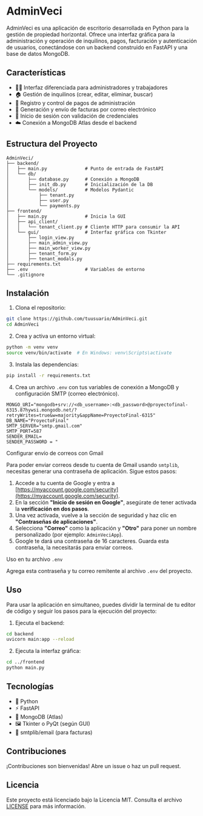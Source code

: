# AdminVeci

AdminVeci es una aplicación de escritorio desarrollada en Python para la gestión de propiedad horizontal. Ofrece una interfaz gráfica para la administración y operación de inquilinos, pagos, facturación y autenticación de usuarios, conectándose con un backend construido en FastAPI y una base de datos MongoDB.

## Características

- 🧑‍💼 Interfaz diferenciada para administradores y trabajadores
- 🏠 Gestión de inquilinos (crear, editar, eliminar, buscar)
- 💸 Registro y control de pagos de administración
- 📄 Generación y envío de facturas por correo electrónico
- 🔐 Inicio de sesión con validación de credenciales
- ☁️ Conexión a MongoDB Atlas desde el backend

## Estructura del Proyecto

```
AdminVeci/
├── backend/
│   ├── main.py              # Punto de entrada de FastAPI
│   └── db/
│       ├── database.py      # Conexión a MongoDB
│       ├── init_db.py       # Inicialización de la DB
│       └── models/          # Modelos Pydantic
│           ├── tenant.py
│           ├── user.py
│           └── payments.py
├── frontend/
│   ├── main.py              # Inicia la GUI
│   ├── api_client/
│   │   └── tenant_client.py # Cliente HTTP para consumir la API
│   └── gui/                 # Interfaz gráfica con Tkinter
│       ├── login_view.py
│       ├── main_admin_view.py
│       ├── main_worker_view.py
│       ├── tenant_form.py
│       ├── tenant_modals.py
├── requirements.txt
├── .env                     # Variables de entorno
└── .gitignore
```

## Instalación

1. Clona el repositorio:
```bash
git clone https://github.com/tuusuario/AdminVeci.git
cd AdminVeci
```

2. Crea y activa un entorno virtual:
```bash
python -m venv venv
source venv/bin/activate  # En Windows: venv\Scripts\activate
```

3. Instala las dependencias:
```bash
pip install -r requirements.txt
```

4. Crea un archivo `.env` con tus variables de conexión a MongoDB y configuración SMTP (correo electrónico).
```
MONGO_URI="mongodb+srv://<db_username>:<db_password>@proyectofinal-6315.87hywsi.mongodb.net/?retryWrites=true&w=majority&appName=ProyectoFinal-6315"
DB_NAME="ProyectoFinal"
SMTP_SERVER="smtp.gmail.com"
SMTP_PORT=587
SENDER_EMAIL=
SENDER_PASSWORD = "
```
  Configurar envío de correos con Gmail
  
  Para poder enviar correos desde tu cuenta de Gmail usando `smtplib`, necesitas generar una contraseña de aplicación. Sigue estos pasos:
  
  1. Accede a tu cuenta de Google y entra a [https://myaccount.google.com/security](https://myaccount.google.com/security).
  2. En la sección **"Inicio de sesión en Google"**, asegúrate de tener activada la **verificación en dos pasos**.
  3. Una vez activada, vuelve a la sección de seguridad y haz clic en **"Contraseñas de aplicaciones"**.
  4. Selecciona **"Correo"** como la aplicación y **"Otro"** para poner un nombre personalizado (por ejemplo: `AdminVeciApp`).
  5. Google te dará una contraseña de 16 caracteres. Guarda esta contraseña, la necesitarás para enviar correos.
  
  Uso en tu archivo `.env`
  
  Agrega esta contraseña y tu correo remitente al archivo `.env` del proyecto.
   

## Uso
Para usar la aplicación en simultaneo, puedes dividir la terminal de tu editor de código y seguir los pasos para la ejecución del proyecto:

1. Ejecuta el backend:
```bash
cd backend
uvicorn main:app --reload
```

2. Ejecuta la interfaz gráfica:
```bash
cd ../frontend
python main.py
```

## Tecnologías

- 🐍 Python
- ⚡ FastAPI
- 🍃 MongoDB (Atlas)
- 🖼️ Tkinter o PyQt (según GUI)
- 📧 smtplib/email (para facturas)

## Contribuciones

¡Contribuciones son bienvenidas! Abre un issue o haz un pull request.

## Licencia

Este proyecto está licenciado bajo la Licencia MIT. Consulta el archivo [LICENSE](./LICENSE) para más información.
